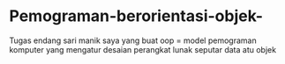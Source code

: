 # Pemograman-berorientasi-objek-
Tugas endang sari manik saya yang buat
oop = model pemograman komputer yang mengatur desaian perangkat lunak seputar data atu objek 
